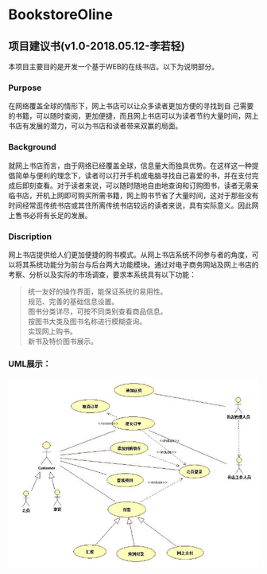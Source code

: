 # BookstoreOline
## 项目建议书(v1.0-2018.05.12-李若轻)
  本项目主要目的是开发一个基于WEB的在线书店。以下为说明部分。
### Purpose
  在网络覆盖全球的情形下，网上书店可以让众多读者更加方便的寻找到自 己需要的书籍，可以随时查阅，更加便捷，而且网上书店可以为读者节约大量时间，网上书店有发展的潜力，可以为书店和读者带来双赢的局面。
### Background
  就网上书店而言，由于网络已经覆盖全球，信息量大而独具优势。在这样这一种提倡简单与便利的理念下，读者可以打开手机或电脑寻找自己喜爱的书，并在支付完成后即刻查看。对于读者来说，可以随时随地自由地查询和订购图书，读者无需亲临书店，开机上网即可购买所需书籍，网上购书节省了大量时间，这对于那些没有时间经常逛传统书店或其住所离传统书店较远的读者来说，具有实际意义。因此网上售书必将有长足的发展。
### Discription
  网上书店提供给人们更加便捷的购书模式。从网上书店系统不同参与者的角度，可以将其系统功能分为前台与后台两大功能模块。通过对电子商务网站及网上书店的考察、分析以及实际的市场调查，要求本系统具有以下功能：
>统一友好的操作界面，能保证系统的易用性。  
>规范、完善的基础信息设置。  
>图书分类详尽，可按不同类别查看商品信息。  
>按图书大类及图书名称进行模糊查询。  
>实现网上购书。  
>新书及特价图书展示。
### UML展示：
![UML](https://raw.githubusercontent.com/2019web/web_repository/master/UML_jpg/timg.jpg)
